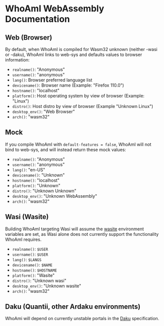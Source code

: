 # WhoAmI WebAssembly Documentation

## Web (Browser)
By default, when WhoAmI is compiled for Wasm32 unknown (neither -wasi or -daku),
WhoAmI links to web-sys and defaults values to browser information:

 - `realname()`: "Anonymous"
 - `username()`: "anonymous"
 - `lang()`: Browser preferred language list
 - `devicename()`: Browser name (Example: "Firefox 110.0")
 - `hostname()`: "localhost"
 - `platform()`: Host operating system by view of browser (Example: "Linux")
 - `distro()`: Host distro by view of browser (Example "Unknown Linux")
 - `desktop_env()`: "Web Browser"
 - `arch()`: "wasm32"

## Mock
If you compile WhoAmI with `default-features = false`, WhoAmI will not bind to
web-sys, and will instead return these mock values:

 - `realname()`: "Anonymous"
 - `username()`: "anonymous"
 - `lang()`: "en-US"
 - `devicename()`: "Unknown"
 - `hostname()`: "localhost"
 - `platform()`: "Unknown"
 - `distro()`: "Unknown Unknown"
 - `desktop_env()`: "Unknown WebAssembly"
 - `arch()`: "wasm32"

## Wasi (Wasite)
Building WhoAmI targeting Wasi will assume the
[wasite](https://ardaku.org/wasite/env_vars.html) environment variables are set,
as Wasi alone does not currently support the functionality WhoAmI requires.

 - `realname()`: `$USER`
 - `username()`: `$USER`
 - `lang()`: `$LANGS`
 - `devicename()`: `$NAME`
 - `hostname()`: `$HOSTNAME`
 - `platform()`: "Wasite"
 - `distro()`: "Unknown wasi"
 - `desktop_env()`: "Unknown wasite"
 - `arch()`: "wasm32"

## Daku (Quantii, other Ardaku environments)
WhoAmi will depend on currently unstable portals in the
[Daku](https://ardaku.org/daku/) specification.
